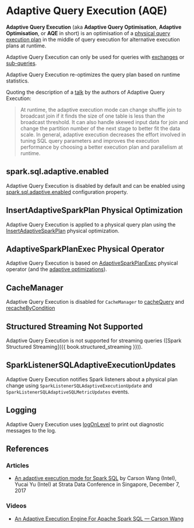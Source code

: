 # Adaptive Query Execution (AQE)

**Adaptive Query Execution** (aka **Adaptive Query Optimisation**, **Adaptive Optimisation**, or **AQE** in short) is an optimisation of a [physical query execution plan](../physical-operators/SparkPlan.md) in the middle of query execution for alternative execution plans at runtime.

Adaptive Query Execution can only be used for queries with [exchanges](../physical-operators/Exchange.md) or [sub-queries](../expressions/SubqueryExpression.md).

Adaptive Query Execution re-optimizes the query plan based on runtime statistics.

Quoting the description of a [talk](#references) by the authors of Adaptive Query Execution:

> At runtime, the adaptive execution mode can change shuffle join to broadcast join if it finds the size of one table is less than the broadcast threshold. It can also handle skewed input data for join and change the partition number of the next stage to better fit the data scale. In general, adaptive execution decreases the effort involved in tuning SQL query parameters and improves the execution performance by choosing a better execution plan and parallelism at runtime.

## spark.sql.adaptive.enabled

Adaptive Query Execution is disabled by default and can be enabled using [spark.sql.adaptive.enabled](../configuration-properties.md#spark.sql.adaptive.enabled) configuration property.

## InsertAdaptiveSparkPlan Physical Optimization

Adaptive Query Execution is applied to a physical query plan using the [InsertAdaptiveSparkPlan](InsertAdaptiveSparkPlan.md) physical optimization.

## AdaptiveSparkPlanExec Physical Operator

Adaptive Query Execution is based on [AdaptiveSparkPlanExec](AdaptiveSparkPlanExec.md) physical operator (and the [adaptive optimizations](AdaptiveSparkPlanExec.md#queryStageOptimizerRules)).

## CacheManager

Adaptive Query Execution is disabled for `CacheManager` to [cacheQuery](../CacheManager.md#cacheQuery) and [recacheByCondition](../CacheManager.md#recacheByCondition)

## Structured Streaming Not Supported

Adaptive Query Execution is not supported for streaming queries ([Spark Structured Streaming]({{ book.structured_streaming }})).

## SparkListenerSQLAdaptiveExecutionUpdates

Adaptive Query Execution notifies Spark listeners about a physical plan change using `SparkListenerSQLAdaptiveExecutionUpdate` and `SparkListenerSQLAdaptiveSQLMetricUpdates` events.

## Logging

Adaptive Query Execution uses [logOnLevel](AdaptiveSparkPlanExec.md#logOnLevel) to print out diagnostic messages to the log.

## References

### Articles

* [An adaptive execution mode for Spark SQL](https://conferences.oreilly.com/strata/strata-sg/public/schedule/detail/62938) by Carson Wang (Intel), Yucai Yu (Intel) at Strata Data Conference in Singapore, December 7, 2017

### Videos

* [An Adaptive Execution Engine For Apache Spark SQL &mdash; Carson Wang](https://youtu.be/FZgojLWdjaw)
